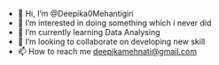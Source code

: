 - 👋 Hi, I’m @Deepika0Mehantigiri
- 👀 I’m interested in doing something which i never did
- 🌱 I’m currently learning Data Analysing
- 💞️ I’m looking to collaborate on developing new skill
- 📫 How to reach me deepikamehnati@gmail.com

<!---
Deepika0Mehantigiri/Deepika0Mehantigiri is a ✨ special ✨ repository because its `README.md` (this file) appears on your GitHub profile.
You can click the Preview link to take a look at your changes.
--->

